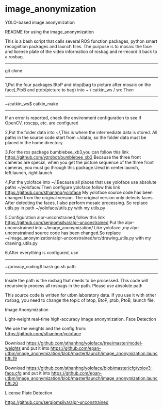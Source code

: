 # image_anonymization
YOLO-based image anonymization

README for using the image_anonymization

This is a bash script that calls several ROS function packages, python smart recognition packages and launch files. The purpose is to mosaic the face and license plate of the video information of rosbag and re-record it back to a rosbag.

----------------------------------------------------------------------
git clone 
  
----------------------------------------------------------------------


1,Put the four packages BtoP and btop(bag to picture after mosaic on the face),PtoB and ptob(picture to bag) into ~ / catkin_ws / src.Then

----------------------------------------------------------------------
  ~/catkin_ws$ catkin_make
  
----------------------------------------------------------------------
If an error is reported, check the environment configuration to see if OpenCV, roscpp, etc. are configured



2,Put the folder data into ~/,This is where the intermediate data is stored. All paths in the source code start from ~/data/, so the folder data must be placed in the home directory.



3,For the ros package bumblebee_xb3,you can follow this link https://github.com/yzrobot/bumblebee_xb3
Because the three front cameras are special, when you get the picture sequence of the three front cameras, you must go through this package.Uesd in center.launch, left.launch, right.launch



4,Put the yoloface into ~/,Because all places that use yoloface use absolute paths ~/yoloface/.Then configure yoloface,follow this link https://github.com/sthanhng/yoloface
My yoloface source code has been changed from the original version. The original version only detects faces. After detecting the faces, I also perform mosaic processing. So replace utils.py in path ~/yoloface/utils.py with my utils.py



5,Configuration alpr-unconstrained,follow this link https://github.com/sergiomsilva/alpr-unconstrained
Put the alpr-unconstrained into ~/image_anonymization/
Like yoloface ,my alpr-unconstrained source code has been changed.So replace  ~/image_anonymization/alpr-unconstrained/src/drawing_utils.py with my drawing_utils.py



6,After everything is configured, use

----------------------------------------------------------------------
~/privacy_coding$ bash go.sh path

----------------------------------------------------------------------
Inside the path is the rosbag that needs to be processed. This code will recursively process all rosbags in the path.
Please use absolute path



This source code is written for utbm laboratory data. If you use it with other rosbag, you need to change the topic of btop, BtoP, ptob, PtoB, launch file.

Image Anonymization

Light-weight real-time high-accuracy image anonymization.
Face Detection

We use the weights and the config from: https://github.com/sthanhng/yoloface

Download https://github.com/sthanhng/yoloface/tree/master/model-weights and put it into https://github.com/epan-utbm/image_anonymization/blob/master/launch/image_anonymization.launch#L19


Download https://github.com/sthanhng/yoloface/blob/master/cfg/yolov3-face.cfg and put it into https://github.com/epan-utbm/image_anonymization/blob/master/launch/image_anonymization.launch#L20

License Plate Detection

https://github.com/sergiomsilva/alpr-unconstrained

